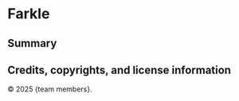 # Farkle

## Summary 

[//]: # (TODO Write a 1–2-paragraph summary of the development project intended artifacts &#40;i.e., the Android app and server-side component&#41;.)

## Credits, copyrights, and license information

[//]: # (TODO Replace {team members} placehold with the team members' names. DO NOT keep the braces.)

&copy; 2025 {team members}.

[//]: # (TODO Select a suitable open source license, and include the required information below.)